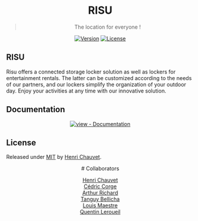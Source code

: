 <div align="center">

# RISU <br>

> The location for everyone !

[![Version](https://img.shields.io/github/tag/h-chauvet/RISU?include_prereleases=&sort=semver&color=blue)](https://github.com/h-chauvet/RISU/releases/)
[![License](https://img.shields.io/badge/License-MIT-blue)](#license)

</div>

## RISU

Risu offers a connected storage locker solution as well as lockers for entertainment rentals. 
The latter can be customized according to the needs of our partners, and our lockers simplify the 
organization of your outdoor day. Enjoy your activities at any time with our innovative solution.

<div align="center">

</div>

## Documentation

<div align="center">

[![view - Documentation](https://img.shields.io/badge/view-Documentation-blue?style=for-the-badge)](/docs/ "Go to project documentation")

</div>

## License

Released under [MIT](/LICENSE) by [Henri Chauvet](https://github.com/h-chauvet).

<div align="center">
# Collaborators

[Henri Chauvet](https://github.com/h-chauvet)<br>
[Cédric Corge](https://github.com/CedricCORGE)<br>
[Arthur Richard](https://github.com/Kuma45)<br>
[Tanguy Bellicha](https://github.com/tbellicha)<br>
[Louis Maestre](https://github.com/Louismaestre)<br>
[Quentin Leroueil](https://github.com/invpuppet)
</div>
